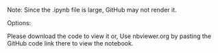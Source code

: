 Note: Since the .ipynb file is large, GitHub may not render it.

Options:

Please download the code to view it or,
Use nbviewer.org by pasting the GitHub code link there to view the notebook.
